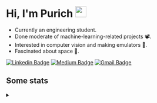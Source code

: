 <h1 align="left">Hi, I'm Purich
<img src="https://media.giphy.com/media/hvRJCLFzcasrR4ia7z/giphy.gif" width="30px"/></h1>

* Currently an engineering student.
* Done moderate of machine-learning-related projects :film_projector:.
* Interested in computer vision and making emulators :space_invader:.
* Fascinated about space :milky_way:.

[![Linkedin Badge](https://img.shields.io/badge/-Purich-blue?style=flat-square&logo=Linkedin&logoColor=white&link=https://www.linkedin.com/in/purich-siritip-16b3b3255/)](https://www.linkedin.com/in/purich-siritip-16b3b3255) [![Medium Badge](https://img.shields.io/badge/-@purich-gray?style=flat-square&labelColor=000000&logo=Medium&link=https://medium.com/@phuritsiritip)](https://medium.com/@phuritsiritip)
[![Gmail Badge](https://img.shields.io/badge/-mark.phurit@gmail.com-c14438?style=flat-square&logo=Gmail&logoColor=white&link=mailto:mark.phurit@gmail.com)](mailto:mark.phurit@gmail.com)

## Some stats

<details>
  <summary></summary>
  
  <!--START_SECTION:waka-->
**I'm an Early 🐤** 

```text
🌞 Morning                691 commits         █████████░░░░░░░░░░░░░░░░   36.58 % 
🌆 Daytime                573 commits         ████████░░░░░░░░░░░░░░░░░   30.33 % 
🌃 Evening                549 commits         ███████░░░░░░░░░░░░░░░░░░   29.06 % 
🌙 Night                  76 commits          █░░░░░░░░░░░░░░░░░░░░░░░░   04.02 % 
```


📊 **This Week I Spent My Time On** 

```text
💬 Programming Languages: 
Python                   30 mins             ████████████████████░░░░░   80.70 % 
Markdown                 3 mins              ██░░░░░░░░░░░░░░░░░░░░░░░   08.03 % 
Other                    3 mins              ██░░░░░░░░░░░░░░░░░░░░░░░   07.97 % 
Text                     1 min               █░░░░░░░░░░░░░░░░░░░░░░░░   03.30 % 

🐱‍💻 Projects: 
Image_OCR                22 mins             ███████████████░░░░░░░░░░   58.59 % 
DeepLabV3Plus-Pytorch    9 mins              ██████░░░░░░░░░░░░░░░░░░░   25.58 % 
orchestra-team-formation 3 mins              ██░░░░░░░░░░░░░░░░░░░░░░░   08.03 % 
AIHack                   2 mins              ██░░░░░░░░░░░░░░░░░░░░░░░   07.79 % 
```


<!--END_SECTION:waka-->

  <!--START_SECTION:waka-simple-->

```text
From: 19 January 2023 - To: 26 December 2023

Total Time: 159 hrs 34 mins

Python         122 hrs 20 mins ███████████████████░░░░░░   76.66 %
Java           14 hrs 43 mins  ██▒░░░░░░░░░░░░░░░░░░░░░░   09.23 %
GDScript3      4 hrs 25 mins   ▓░░░░░░░░░░░░░░░░░░░░░░░░   02.78 %
CSS            3 hrs 7 mins    ▒░░░░░░░░░░░░░░░░░░░░░░░░   01.96 %
HTML           2 hrs 50 mins   ▒░░░░░░░░░░░░░░░░░░░░░░░░   01.78 %
JavaScript     1 hr 42 mins    ▒░░░░░░░░░░░░░░░░░░░░░░░░   01.07 %
```

<!--END_SECTION:waka-simple-->

  <!--![Anurag's GitHub stats](https://github-readme-stats.vercel.app/api?username=vikimark&show_icons=true&theme=gruvbox_light)-->
  
</details>

<!--
**vikimark/vikimark** is a ✨ _special_ ✨ repository because its `README.md` (this file) appears on your GitHub profile.

Here are some ideas to get you started:

- 🔭 I’m currently working on ...
- 🌱 I’m currently learning ...
- 👯 I’m looking to collaborate on ...
- 🤔 I’m looking for help with ...
- 💬 Ask me about ...
- 📫 How to reach me: ...
- 😄 Pronouns: ...
- ⚡ Fun fact: ...
-->

